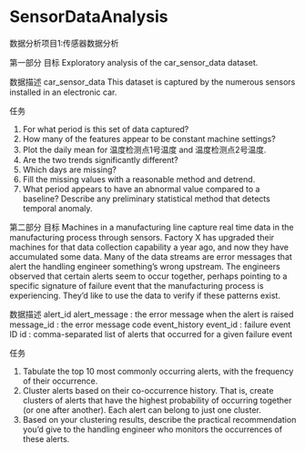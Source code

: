 # SensorDataAnalysis
数据分析项目1:传感器数据分析

第一部分
目标
Exploratory analysis of the car_sensor_data dataset.

数据描述
car_sensor_data
This dataset is captured by the numerous sensors installed in an electronic car.

任务
1. For what period is this set of data captured?
2. How many of the features appear to be constant machine settings?
3. Plot the daily mean for 温度检测点1号温度 and 温度检测点2号温度.
1. Are the two trends significantly different?
2. Which days are missing?
3. Fill the missing values with a reasonable method and detrend.
4. What period appears to have an abnormal value compared to a baseline?
Describe any preliminary statistical method that detects temporal anomaly.


第二部分
目标
Machines in a manufacturing line capture real time data in the manufacturing
process through sensors. Factory X has upgraded their machines for that data
collection capability a year ago, and now they have accumulated some data. Many
of the data streams are error messages that alert the handling engineer something’s
wrong upstream. The engineers observed that certain alerts seem to occur together,
perhaps pointing to a specific signature of failure event that the manufacturing
process is experiencing. They’d like to use the data to verify if these patterns exist.

数据描述
alert_id
alert_message : the error message when the alert is raised
message_id : the error message code
event_history
event_id : failure event ID
id : comma-separated list of alerts that occurred for a given failure event

任务
1. Tabulate the top 10 most commonly occurring alerts, with the frequency of
their occurrence.
2. Cluster alerts based on their co-occurrence history. That is, create clusters
of alerts that have the highest probability of occurring together (or one after
another). Each alert can belong to just one cluster.
3. Based on your clustering results, describe the practical recommendation
you’d give to the handling engineer who monitors the occurrences of these
alerts.
